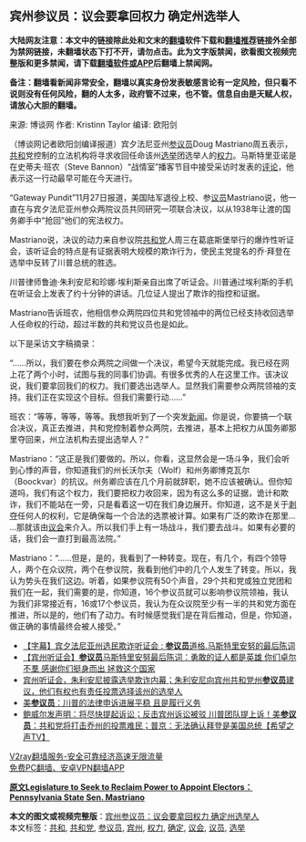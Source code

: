  <h2>宾州参议员：议会要拿回权力 确定州选举人</h2> <p class="notice"><b>大陆网友注意：本文中的链接除此处和文末的<a href="https://github.com/bannedbook/fanqiang" >翻墙</a>软件下载和<a href="https://github.com/killgcd/justmysocks/blob/master/README.md">翻墙推荐</a>链接外全部为禁网链接，未翻墙状态下打不开，请勿点击。此为文字版禁闻，欲看图文视频完整版和更多禁闻，请下载<a href="https://github.com/bannedbook/fanqiang">翻墙软件或APP</a>后翻墙上禁闻网。</p><p>备注：翻墙看新闻非常安全，翻墙以真实身份发表敏感言论有一定风险，但只看不说则没有任何风险，翻的人太多，政府管不过来，也不管。信息自由是天赋人权，请放心大胆的翻墙。</b></p>  <div class="entry"> <p>来源:&nbsp;博谈网                            作者:&nbsp;Kristinn Taylor                       编译:&nbsp;欧阳剑                                                 </p> <p>（博谈网记者欧阳剑编译报道）宾夕法尼亚州<a href="https://www.bannedbook.org/bnews/tag/%e5%8f%82%e8%ae%ae%e5%91%98/" class="st_tag internal_tag" rel="tag" title="标签 参议员 下的日志">参议员</a>Doug Mastriano周五表示，<a href="https://www.bannedbook.org/bnews/tag/%E5%85%B1%E5%92%8C/" class="st_tag internal_tag" rel="tag" title="标签 共和 下的日志">共和</a>党控制的立法机构将寻求收回任命该州<a href="https://www.bannedbook.org/bnews/tag/%e9%80%89%e4%b8%be/" class="st_tag internal_tag" rel="tag" title="标签 选举 下的日志">选举</a>团选举人的<a href="https://www.bannedbook.org/bnews/tag/%E6%9D%83%E5%8A%9B/" class="st_tag internal_tag" rel="tag" title="标签 权力 下的日志">权力</a>。马斯特里亚诺是在史蒂夫·班农（Steve Bannon）“战情室”播客节目中接受采访时发表的<span class='wp_keywordlink_affiliate'><a href="https://www.bannedbook.org/bnews/comments/" title="新闻评论" target="_blank">评论</a></span>，他表示这一行动最早可能在今天进行。</p> <p>“Gateway Pundit”11月27日报道，美国陆军退役上校、参<a href="https://www.bannedbook.org/bnews/tag/%e8%ae%ae%e5%91%98/" class="st_tag internal_tag" rel="tag" title="标签 议员 下的日志">议员</a>Mastriano说，他一直在与宾夕法尼亚州参众两院议员共同研究一项联合决议，以从1938年让渡的国务卿手中“抢回”他们的宪法权力。</p>  <p>Mastriano说，决议的动力来自参议院<a href="https://www.bannedbook.org/bnews/tag/%e5%85%b1%e5%92%8c%e5%85%9a/" class="st_tag internal_tag" rel="tag" title="标签 共和党 下的日志">共和党</a>人周三在葛底斯堡举行的爆炸性听证会，该听证会的特点是有证据表明大规模的欺诈行为，使民主党提名的乔·拜登在选举中反转了川普总统的胜选。</p> <p>川普律师鲁迪·朱利安尼和珍娜·埃利斯亲自出席了听证会。川普通过埃利斯的手机在听证会上发表了约十分钟的讲话。几位证人提出了欺诈的指控和证据。</p> <p>Mastriano告诉班农，他相信参众两院四位共和党领袖中的两位已经支持收回选举人任命权的行动，超过半数的共和党议员也是如此。</p>  <p>以下是采访文字稿摘录：</p> <p>“……所以，我们要在参众两院之间做一个决议，希望今天就能完成。我已经在网上花了两个小时，试图与我的同事们协调。有很多优秀的人在这里工作。该决议说，我们要拿回我们的权力。我们要选出选举人。显然我们需要参众两院领袖的支持。我们正在实现这个目标。但我们需要行动……”</p> <p>班农：“等等，等等，等等。我想我听到了一个突发<span class='wp_keywordlink_affiliate'><a href="https://www.bannedbook.org/" title="新闻">新闻</a></span>。你是说，你要搞一个联合决议，真正去推进，共和党控制着参众两院，去推进，基本上把权力从国务卿那里夺回来，州立法机构去提出选举人？”</p>  <p>Mastriano：“这正是我们要做的。所以，你看，这显然会是一场斗争，我们会听到心悸的声音，你知道我们的州长沃尔夫（Wolf）和州务卿博克瓦尔（Boockvar）的抗议。州务卿应该在几个月前就辞职，她不应该被确认。但你知道吗，我们有这个权力，我们要把权力收回来，因为有这么多的证据，诡计和欺诈，我们不能站在一旁，只是看着这一切在我们身边展开。你知道，这不是关于<span class='wp_keywordlink'><a href="https://www.bannedbook.org/forum2/topic21.html" title="《剥夺》 黄建民 著" target="_blank">剥夺</a></span>任何人的权利，它是确保每一个合法的选票被计算。如果有广泛的欺诈在那里&#8230; &#8230;那就该由<a href="https://www.bannedbook.org/bnews/tag/%E8%AE%AE%E4%BC%9A/" class="st_tag internal_tag" rel="tag" title="标签 议会 下的日志">议会</a>来介入。所以我们手上有一场战斗，我们要去战斗。如果有必要的话，我们会一直打到最高法院。”</p> <p>Mastriano：“……但是，是的，我看到了一种转变。现在，有几个，有四个领导人，两个在众议院，两个在参议院，我看到他们中的几个人发生了转变。所以，我认为势头在我们这边。听着，如果参议院有50个声音，29个共和党或独立党团和我们在一起，我们需要的是，你知道，16个参议员就可以影响参议院领袖，我认为我们非常接近有，16或17个参议员，我认为在众议院至少有一半的共和党方面在推进，所以是的，他们有了动力。有时候感觉我们是在背后推动，但是，你知道，做正确的事情最终会被人接受。”</p> <ul class='op-related-articles' title='相关阅读'> <li><a href='https://www.bannedbook.org/bnews/bannedvideo/20201127/1437969.html' target='_blank'>【字幕】宾夕法尼亚州选民欺诈听证会 : <b>参议员</b>道格.马斯特里安努的最后陈词</a></li> <li><a href='https://www.bannedbook.org/bnews/bannedvideo/20201127/1437879.html' target='_blank'>【宾州听证会】<b>参议员</b>马斯特里安努最后陈词：勇敢的证人都是英雄  你们卓尔不羣 感谢你们挺身而出 拯救这个国家</a></li> <li><a href='https://www.bannedbook.org/bnews/bannedvideo/20201126/1437440.html' target='_blank'>宾州听证会，朱利安尼披露选举欺诈内幕；朱利安尼向宾州共和党州<b>参议员</b>建议，他们有权也有责任投票选择该州的选举人</a></li> <li><a href='https://www.bannedbook.org/bnews/comments/20201124/1436041.html' target='_blank'>美<b>参议员</b>：川普的法律申诉进展平稳 且是履行义务</a></li> <li><a href='https://www.bannedbook.org/bnews/cbnews/20201123/1435756.html' target='_blank'>鲍威尔发声明：将尽快提起诉讼；反击宾州诉讼被驳 川普团队提上诉！美<b>参议员</b>：共和党将打击乔州的投票难民；普京：无法确认拜登是美国总统【希望之声TV】</a></li> </ul> <p class="texttj"> <a href="https://www.bannedbook.org/forum23/topic22702.html" target="_blank">V2ray翻墙服务-安全可靠经济高速无限流量</a><br/> <a href="https://github.com/bannedbook/fanqiang/wiki/%E7%A6%81%E9%97%BB%E7%BD%91%E5%AE%89%E5%8D%93%E7%BF%BB%E5%A2%99%E6%96%B0%E9%97%BBAPP" target="_blank">免费PC翻墙、安卓VPN翻墙APP</a></p><p><strong><a href="https://www.thegatewaypundit.com/2020/11/legislature-seek-reclaim-power-appoint-electors-pennsylvania-state-sen-mastriano/" target="_blank">原文Legislature to Seek to Reclaim Power to Appoint Electors：Pennsylvania State Sen. Mastriano</a></strong></p> <a name='sharetosocial'></a>       <div><b>本文的图文或视频完整版</b>：<a href='https://www.bannedbook.org/bnews/cbnews/20201128/1438376.html'>宾州参议员：议会要拿回权力 确定州选举人</a></div>  </div><!--END ENTRY--> <div class="postfooter"> <div>本文标签：<a href="https://www.bannedbook.org/bnews/tag/%E5%85%B1%E5%92%8C/" rel="tag">共和</a>, <a href="https://www.bannedbook.org/bnews/tag/%e5%85%b1%e5%92%8c%e5%85%9a/" rel="tag">共和党</a>, <a href="https://www.bannedbook.org/bnews/tag/%e5%8f%82%e8%ae%ae%e5%91%98/" rel="tag">参议员</a>, <a href="https://www.bannedbook.org/bnews/tag/%E5%AE%BE%E5%B7%9E/" rel="tag">宾州</a>, <a href="https://www.bannedbook.org/bnews/tag/%E6%9D%83%E5%8A%9B/" rel="tag">权力</a>, <a href="https://www.bannedbook.org/bnews/tag/%E7%A1%AE%E5%AE%9A/" rel="tag">确定</a>, <a href="https://www.bannedbook.org/bnews/tag/%E8%AE%AE%E4%BC%9A/" rel="tag">议会</a>, <a href="https://www.bannedbook.org/bnews/tag/%e8%ae%ae%e5%91%98/" rel="tag">议员</a>, <a href="https://www.bannedbook.org/bnews/tag/%e9%80%89%e4%b8%be/" rel="tag">选举</a></div>  </div><!--END POSTFOOTER--> 